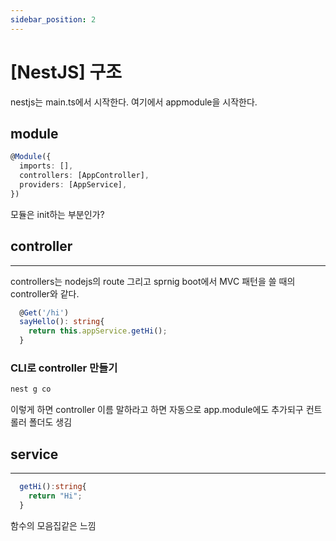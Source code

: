 ```yaml
---
sidebar_position: 2
---
```


# [NestJS] 구조

nestjs는 main.ts에서 시작한다. 여기에서 appmodule을 시작한다.

## module

```typescript
@Module({
  imports: [],
  controllers: [AppController],
  providers: [AppService],
})
```

모듈은 init하는 부분인가?

## controller
---

controllers는 nodejs의 route 그리고 sprnig boot에서 MVC 패턴을 쓸 때의 controller와 같다.

```typescript
  @Get('/hi')
  sayHello(): string{
    return this.appService.getHi();
  }
```

### CLI로 controller 만들기

```bash
nest g co
```

이렇게 하면 controller 이름 말하라고 하면 자동으로 app.module에도 추가되구 컨트롤러 폴더도 생김


## service
---

```typescript
  getHi():string{
    return "Hi";
  }
```

함수의 모음집같은 느낌

